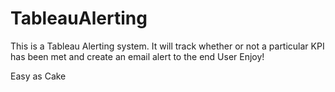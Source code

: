 # TableauAlerting
This is a Tableau Alerting system.  It will track whether or not a particular KPI has been met and create an email alert to the end User Enjoy!

Easy as Cake
